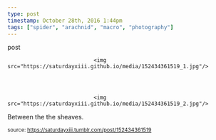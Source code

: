 ```yaml
---
type: post
timestamp: October 28th, 2016 1:44pm
tags: ["spider", "arachnid", "macro", "photography"]
---
```

post


                               <img src="https://saturdayxiii.github.io/media/152434361519_1.jpg"/>
                           

                                                                                                                           

                               <img src="https://saturdayxiii.github.io/media/152434361519_2.jpg"/>
                           

                                                                                                                      
Between the the sheaves.
 
                                    
                
                
                
                
                                
<small>source: https://saturdayxiii.tumblr.com/post/152434361519</small>